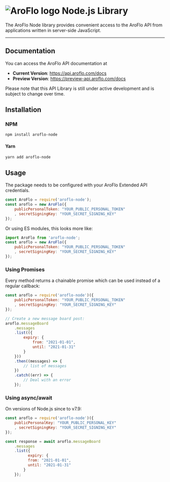 # ![AroFlo logo](https://aroflo.com/wp-content/uploads/2018/12/AroFlo-logo-5.png) Node.js Library

The AroFlo Node library provides convenient access to the AroFlo API from applications written in server-side JavaScript.

---

## Documentation

You can access the AroFlo API documentation at

- **Current Version**: https://api.aroflo.com/docs
- **Preview Version**: https://preview-api.aroflo.com/docs

Please note that this API Library is still under active development and is subject to change over time.

## Installation

### NPM

```bash
npm install aroflo-node
```

#### Yarn
```bash
yarn add aroflo-node
```

## Usage

The package needs to be configured with your AroFlo Extended API credentials.

```js
const AroFlo = require('aroflo-node');
const aroflo = new AroFlo({
    publicPersonalToken: "YOUR_PUBLIC_PERSONAL_TOKEN"
    , secretSigningKey: "YOUR_SECRET_SIGNING_KEY"
});
```

Or using ES modules, this looks more like:

```js
import AroFlo from 'aroflo-node';
const aroflo = new AroFlo({
    publicPersonalToken: "YOUR_PUBLIC_PERSONAL_TOKEN"
    , secretSigningKey: "YOUR_SECRET_SIGNING_KEY"
});
```

### Using Promises

Every method returns a chainable promise which can be used instead of a regular
callback:

```js
const aroflo = require('aroflo-node')({
    publicPersonalToken: "YOUR_PUBLIC_PERSONAL_TOKEN"
    , secretSigningKey: "YOUR_SECRET_SIGNING_KEY"
});

// Create a new message board post:
aroflo.messageBoard
    .messages
    .list(({
        expiry: {
            from: "2021-01-01",
            until: "2021-01-31"
        }
    }))
    .then((messages) => {
        // list of messages
    })
    .catch((err) => {
        // Deal with an error
    });
```


### Using async/await

On versions of Node.js since to v7.9:

```js
const aroflo = require('aroflo-node')({
    publicPersonalKey: "YOUR_PUBLIC_PERSONAL_KEY"
    , secretSigningKey: "YOUR_SECRET_SIGNING_KEY"
});

const response = await aroflo.messageBoard
    .messages
    .list({
    	  expiry: {
          from: "2021-01-01",
          until: "2021-01-31"
        }
    });
```
